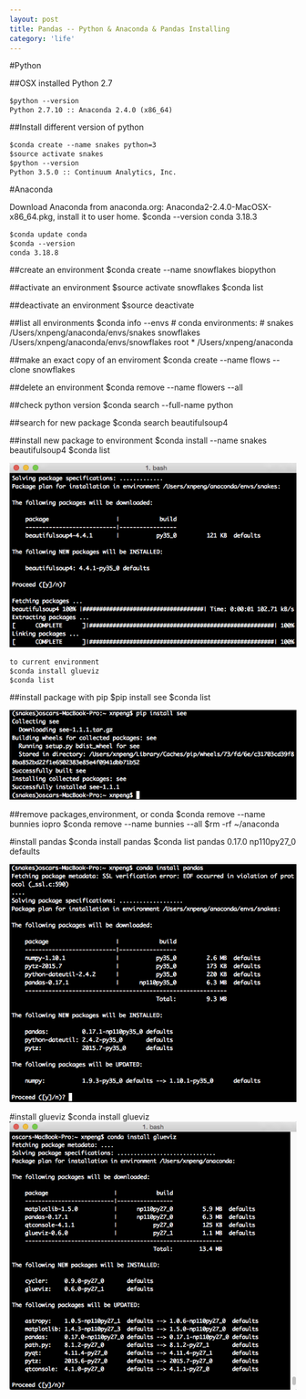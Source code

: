 ```yaml
---
layout: post
title: Pandas -- Python & Anaconda & Pandas Installing
category: 'life'
---
```


#Python

##OSX installed Python 2.7
    
    $python --version
    Python 2.7.10 :: Anaconda 2.4.0 (x86_64)

##Install different version of python

    $conda create --name snakes python=3
    $source activate snakes
    $python --version
    Python 3.5.0 :: Continuum Analytics, Inc.

#Anaconda

Download Anaconda from anaconda.org: Anaconda2-2.4.0-MacOSX-x86_64.pkg, install it to user home.
    $conda --version
    conda 3.18.3
    
    $conda update conda
    $conda --version
    conda 3.18.8
    
##create an environment
    $conda create --name snowflakes biopython
    
##activate an environment
    $source activate snowflakes
    $conda list
    
##deactivate an environment
    $source deactivate
    
##list all environments
    $conda info --envs
    # conda environments:
    #
    snakes                   /Users/xnpeng/anaconda/envs/snakes
    snowflakes               /Users/xnpeng/anaconda/envs/snowflakes
    root                  *  /Users/xnpeng/anaconda
    
##make an exact copy of an enviroment
    $conda create --name flows --clone snowflakes

##delete an environment
    $conda remove --name flowers --all

##check python version
    $conda search --full-name python

##search for new package
    $conda search beautifulsoup4

##install new package to environment
    $conda install --name snakes beautifulsoup4
    $conda list
    
![image](/images/install-beautifulsoup4.png)
    
    to current environment
    $conda install glueviz 
    $conda list
    
##install package with pip
    $pip install see
    $conda list
    
![image](/images/install-via-pip.png)
    
##remove packages,environment, or conda
    $conda remove --name bunnies iopro
    $conda remove --name bunnies --all
    $rm -rf ~/anaconda    


#install pandas
    $conda install pandas
    $conda list
    pandas     0.17.0    np110py27_0    defaults

![image](/images/install-pandas.png)

#install glueviz
    $conda install glueviz
![image](/images/install-glueviz.png)

